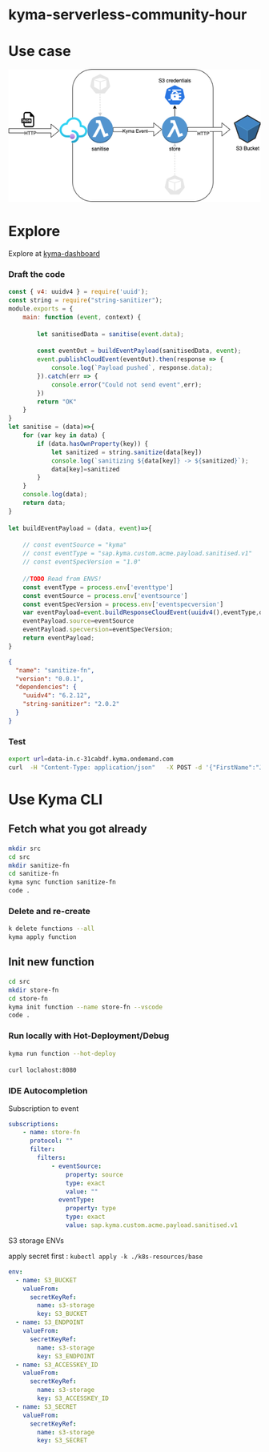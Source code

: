 # kyma-serverless-community-hour

# Use case

![usecase](usecase.png)
# Explore 

Explore at [kyma-dashboard](https://console.c-31cabdf.kyma.ondemand.com/)

### Draft the code

```js
const { v4: uuidv4 } = require('uuid');
const string = require("string-sanitizer");
module.exports = {
    main: function (event, context) {

        let sanitisedData = sanitise(event.data);

        const eventOut = buildEventPayload(sanitisedData, event);
        event.publishCloudEvent(eventOut).then(response => {
            console.log(`Payload pushed`, response.data);
        }).catch(err => {
            console.error("Could not send event",err);
        })
        return "OK"
    }
}
let sanitise = (data)=>{
    for (var key in data) {
        if (data.hasOwnProperty(key)) {
            let sanitized = string.sanitize(data[key])
            console.log(`sanitizing ${data[key]} -> ${sanitized}`);
            data[key]=sanitized
        }
    }
    console.log(data);
    return data;
}

let buildEventPayload = (data, event)=>{
    
    // const eventSource = "kyma"
    // const eventType = "sap.kyma.custom.acme.payload.sanitised.v1"
    // const eventSpecVersion = "1.0"    

    //TODO Read from ENVS!
    const eventType = process.env['eventtype']
    const eventSource = process.env['eventsource']
    const eventSpecVersion = process.env['eventspecversion']
    var eventPayload=event.buildResponseCloudEvent(uuidv4(),eventType,data);
    eventPayload.source=eventSource
    eventPayload.specversion=eventSpecVersion;
    return eventPayload;
}
```

```json
{
  "name": "sanitize-fn",
  "version": "0.0.1",
  "dependencies": {
    "uuidv4": "6.2.12",
    "string-sanitizer": "2.0.2"
  }
}
```

### Test
```bash
export url=data-in.c-31cabdf.kyma.ondemand.com
curl  -H "Content-Type: application/json"   -X POST -d '{"FirstName":"J@#$%ohn!", "LastName":"Do@@*&e"}' "https://$url/"
```

# Use Kyma CLI

## Fetch what you got already

```bash
mkdir src
cd src
mkdir sanitize-fn
cd sanitize-fn
kyma sync function sanitize-fn
code .
```

### Delete and re-create

```bash
k delete functions --all
kyma apply function
```

## Init new function

```bash
cd src
mkdir store-fn
cd store-fn
kyma init function --name store-fn --vscode
code .
```

### Run locally with Hot-Deployment/Debug

```bash
kyma run function --hot-deploy  

curl loclahost:8080
```

### IDE Autocompletion

Subscription to event
```yaml
subscriptions:
    - name: store-fn
      protocol: ""
      filter:
        filters:
            - eventSource:
                property: source
                type: exact
                value: ""
              eventType:
                property: type
                type: exact
                value: sap.kyma.custom.acme.payload.sanitised.v1
```
S3 storage ENVs

apply secret first : `kubectl apply -k ./k8s-resources/base`

```yaml
env:
  - name: S3_BUCKET
    valueFrom:
      secretKeyRef:
        name: s3-storage
        key: S3_BUCKET
  - name: S3_ENDPOINT
    valueFrom:
      secretKeyRef:
        name: s3-storage
        key: S3_ENDPOINT
  - name: S3_ACCESSKEY_ID
    valueFrom:
      secretKeyRef:
        name: s3-storage
        key: S3_ACCESSKEY_ID
  - name: S3_SECRET
    valueFrom:
      secretKeyRef:
        name: s3-storage
        key: S3_SECRET
```
